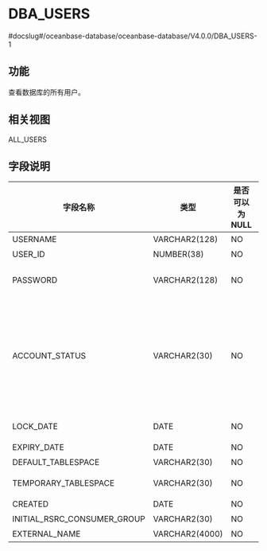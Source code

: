 DBA_USERS 
==============================
#docslug#/oceanbase-database/oceanbase-database/V4.0.0/DBA_USERS-1


功能 
-----------

查看数据库的所有用户。

相关视图 
-------------

ALL_USERS

字段说明 
-------------



|          **字段名称**           |     **类型**     | **是否可以为 NULL** |                                                                                                                                                                                                                                                                  **描述**                                                                                                                                                                                                                                                                  |
|-----------------------------|----------------|----------------|------------------------------------------------------------------------------------------------------------------------------------------------------------------------------------------------------------------------------------------------------------------------------------------------------------------------------------------------------------------------------------------------------------------------------------------------------------------------------------------------------------------------------------------|
| USERNAME                    | VARCHAR2(128)  | NO             | 用户名称                                                                                                                                                                                                                                                                                                                                                                                                                                                                                                                                     |
| USER_ID                     | NUMBER(38)     | NO             | 用户的身份证号                                                                                                                                                                                                                                                                                                                                                                                                                                                                                                                                  |
| PASSWORD                    | VARCHAR2(128)  | NO             | 此列不建议使用 AUTHENTICATION_TYPE 列                                                                                                                                                                                                                                                                                                                                                                                                                                                                                                            |
| ACCOUNT_STATUS              | VARCHAR2(30)   | NO             | 帐户状态： * OPEN   * EXPIRED   * EXPIRED(GRACE)   * LOCKED(TIMED)   * LOCKED   * EXPIRED \& LOCKED(TIMED)   * EXPIRED(GRACE) \&LOCKED(TIMED)   * EXPIRED \& LOCKED   * EXPIRED(GRACE) \& LOCKED    |
| LOCK_DATE                   | DATE           | NO             | 如果帐户状态被锁定，则锁定帐户的日期                                                                                                                                                                                                                                                                                                                                                                                                                                                                                                                       |
| EXPIRY_DATE                 | DATE           | NO             | 账户到期日期                                                                                                                                                                                                                                                                                                                                                                                                                                                                                                                                   |
| DEFAULT_TABLESPACE          | VARCHAR2(30)   | NO             | 数据的默认表空间                                                                                                                                                                                                                                                                                                                                                                                                                                                                                                                                 |
| TEMPORARY_TABLESPACE        | VARCHAR2(30)   | NO             | 临时表的默认表空间的名称或表空间组的名称                                                                                                                                                                                                                                                                                                                                                                                                                                                                                                                     |
| CREATED                     | DATE           | NO             | 用户创建日期                                                                                                                                                                                                                                                                                                                                                                                                                                                                                                                                   |
| INITIAL_RSRC_CONSUMER_GROUP | VARCHAR2(30)   | NO             | 用户的初始资源使用者组                                                                                                                                                                                                                                                                                                                                                                                                                                                                                                                              |
| EXTERNAL_NAME               | VARCHAR2(4000) | NO             | 用户的外部名称                                                                                                                                                                                                                                                                                                                                                                                                                                                                                                                                  |



